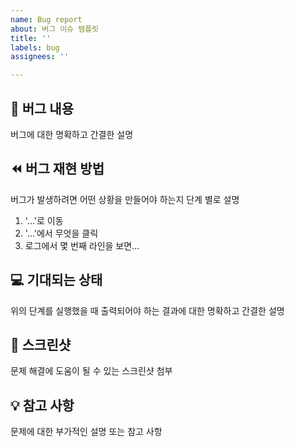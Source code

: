 ```yaml
---
name: Bug report
about: 버그 이슈 템플릿
title: ''
labels: bug
assignees: ''

---
```


## 🐞 버그 내용

버그에 대한 명확하고 간결한 설명

## ⏪ 버그 재현 방법

버그가 발생하려면 어떤 상황을 만들어야 하는지 단계 별로 설명
1. '...'로 이동
2. '...'에서 무엇을 클릭
3. 로그에서 몇 번째 라인을 보면...

## 💻 기대되는 상태

위의 단계를 실행했을 때 출력되어야 하는 결과에 대한 명확하고 간결한 설명

## 📸 스크린샷

문제 해결에 도움이 될 수 있는 스크린샷 첨부

## 💡 참고 사항

문제에 대한 부가적인 설명 또는 참고 사항
